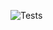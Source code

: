 ![Tests](https://github.com/WaliuAdeniji/datawarehousing-tpch-dbgen/actions/workflows/tests.yaml/badge.svg)